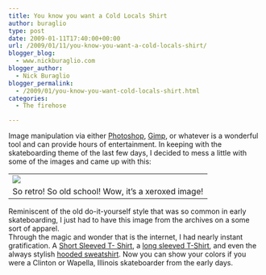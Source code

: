 ```yaml
---
title: You know you want a Cold Locals Shirt
author: buraglio
type: post
date: 2009-01-11T17:40:00+00:00
url: /2009/01/11/you-know-you-want-a-cold-locals-shirt/
blogger_blog:
  - www.nickburaglio.com
blogger_author:
  - Nick Buraglio
blogger_permalink:
  - /2009/01/you-know-you-want-cold-locals-shirt.html
categories:
  - The firehose

---
```

Image manipulation via either [Photoshop][1], [Gimp][2], or whatever is a wonderful tool and can provide hours of entertainment. In keeping with the skateboarding theme of the last few days, I decided to mess a little with some of the images and came up with this:

<table align="center" cellpadding="0" cellspacing="0">
  <tr>
    <td>
      <a href="http://image.spreadshirt.com/image-server/image/composition/4309699/view/1/producttypecolor/1/type/png/width/280/height/280/cold-locals-tee_design.png" imageanchor="1"><img border="0" src="http://image.spreadshirt.com/image-server/image/composition/4309699/view/1/producttypecolor/1/type/png/width/280/height/280/cold-locals-tee_design.png" /></a>
    </td>
  </tr>
  
  <tr>
    <td>
      <span>So retro! So old school! Wow, it&#8217;s a xeroxed image!</span>
    </td>
  </tr>
</table>

Reminiscent of the old do-it-yourself style that was so common in early skateboarding, I just had to have this image from the archives on a some sort of apparel.  
Through the magic and wonder that is the internet, I had nearly instant gratification. A [Short Sleeved T- Shirt][3], a [long sleeved T-Shirt][4], and even the always stylish [hooded sweatshirt][5]. Now you can show your colors if you were a Clinton or Wapella, Illinois skateboarder from the early days.

 [1]: http://www.adobe.com/products/photoshop/compare/
 [2]: http://www.gimp.org/
 [3]: http://tinyurl.com/87fo5d
 [4]: http://tinyurl.com/a9cwbu
 [5]: http://tinyurl.com/8gn979